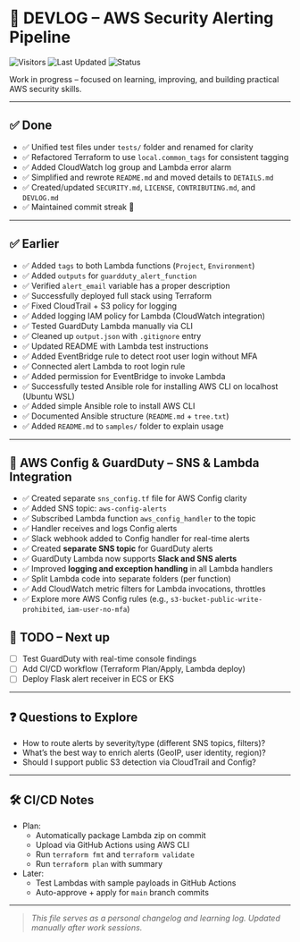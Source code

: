 # 📓 DEVLOG – AWS Security Alerting Pipeline
![Visitors](https://visitor-badge.laobi.icu/badge?page_id=cloudcr0w.security-alerting-pipeline)
![Last Updated](https://img.shields.io/badge/updated-June%202025-blue)
![Status](https://img.shields.io/badge/project-learning-informational)

Work in progress – focused on learning, improving, and building practical AWS security skills.

---

## ✅ Done 

- ✅ Unified test files under `tests/` folder and renamed for clarity
- ✅ Refactored Terraform to use `local.common_tags` for consistent tagging
- ✅ Added CloudWatch log group and Lambda error alarm
- ✅ Simplified and rewrote `README.md` and moved details to `DETAILS.md`
- ✅ Created/updated `SECURITY.md`, `LICENSE`, `CONTRIBUTING.md`, and `DEVLOG.md`
- ✅ Maintained commit streak 💪

---

## ✅ Earlier 

- ✅ Added `tags` to both Lambda functions (`Project`, `Environment`)
- ✅ Added `outputs` for `guardduty_alert_function`
- ✅ Verified `alert_email` variable has a proper description
- ✅ Successfully deployed full stack using Terraform
- ✅ Fixed CloudTrail + S3 policy for logging
- ✅ Added logging IAM policy for Lambda (CloudWatch integration)
- ✅ Tested GuardDuty Lambda manually via CLI
- ✅ Cleaned up `output.json` with `.gitignore` entry
- ✅ Updated README with Lambda test instructions
- ✅ Added EventBridge rule to detect root user login without MFA
- ✅ Connected alert Lambda to root login rule
- ✅ Added permission for EventBridge to invoke Lambda
- ✅ Successfully tested Ansible role for installing AWS CLI on localhost (Ubuntu WSL)
- ✅ Added simple Ansible role to install AWS CLI
- ✅ Documented Ansible structure (`README.md` + `tree.txt`)
- ✅ Added `README.md` to `samples/` folder to explain usage

---

## 🔔 AWS Config & GuardDuty – SNS & Lambda Integration

- ✅ Created separate `sns_config.tf` file for AWS Config clarity
- ✅ Added SNS topic: `aws-config-alerts`
- ✅ Subscribed Lambda function `aws_config_handler` to the topic
- ✅ Handler receives and logs Config alerts
- ✅ Slack webhook added to Config handler for real-time alerts
- ✅ Created **separate SNS topic** for GuardDuty alerts
- ✅ GuardDuty Lambda now supports **Slack and SNS alerts**
- ✅ Improved **logging and exception handling** in all Lambda handlers
- ✅ Split Lambda code into separate folders (per function)
- ✅ Add CloudWatch metric filters for Lambda invocations, throttles
- ✅ Explore more AWS Config rules (e.g., `s3-bucket-public-write-prohibited`, `iam-user-no-mfa`)

## 📌 TODO – Next up

- [ ] Test GuardDuty with real-time console findings
- [ ] Add CI/CD workflow (Terraform Plan/Apply, Lambda deploy)
- [ ] Deploy Flask alert receiver in ECS or EKS

---

## ❓ Questions to Explore

- How to route alerts by severity/type (different SNS topics, filters)?
- What’s the best way to enrich alerts (GeoIP, user identity, region)?
- Should I support public S3 detection via CloudTrail and Config?

---

## 🛠️ CI/CD Notes

- Plan:
  - Automatically package Lambda zip on commit
  - Upload via GitHub Actions using AWS CLI
  - Run `terraform fmt` and `terraform validate`
  - Run `terraform plan` with summary
- Later:
  - Test Lambdas with sample payloads in GitHub Actions
  - Auto-approve + apply for `main` branch commits

---

> _This file serves as a personal changelog and learning log. Updated manually after work sessions._
